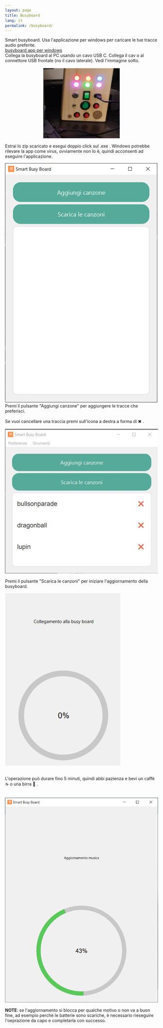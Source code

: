 ```yaml
---
layout: page
title: Busyboard
lang: it
permalink: /busyboard/
---
```

Smart busyboard. Usa l'applicazione per windows per caricare le tue tracce audio preferite.<br>
[busyboard app per windows](https://github.com/BitlabCreations/busyboard_win_app_releases/releases/tag/v1.0.0) <br>
Collega la busyboard al PC usando un cavo USB C. Collega il cav o al connettore USB frontale (no il cavo laterale). Vedi l'immagine sotto. <br> <br>
<img src="/media/pc bb usb c.jpg" alt="drawing" width="50%" style="display:block;margin-left:auto;margin-right:auto;"/>
<br>
Estrai lo zip scaricato e esegui doppio click sul .exe . Windows potrebbe rilevare la app come virus, ovviamente non lo è, quindi acconsenti ad eseguire l'applicazione.<br>

![busyboard app main view](/media/app_mainview.PNG)
 <br>
Premi il pulsante "Aggiungi canzone" per aggiungere le tracce che preferisci. <br>
<br>
Se vuoi cancellare una traccia premi sull'icona a destra a forma di &#10006; .
<br><br>
![busyboard app song list](/media/lista%20canzoni.jpg)

Premi il pulsante "Scarica le canzoni" per iniziare l'aggiornamento della busyboard.<br>

![busyboard app song list](/media/download_0perc.PNG)

<br>
L'operazione può durare fino 5 minuti, quindi abbi pazienza e bevi un caffè &#9749; o una birra &#127866; .
<br>
<br>

![busyboard app wait](/media/music_update.PNG)



**NOTE**: se l'aggiornamento si blocca per qualche motivo o non va a buon fine, ad esempio perchè le batterie sono scariche, è necessario rieseguire l'oeprazione da capo e completarla con successo.
